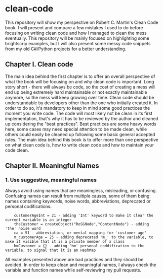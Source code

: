 # clean-code

This repository will show my perspective on Robert C. Martin's Clean Code book. I will present and compare a few mistakes I used to do before focusing on writing clean code and how I managed to clean the mess eventually. This repository will be mainly focused on highlighting some brightscrip examples, but I will also present some messy code snippets from my old C#/Python projects for a better understanding.

## Chapter I. Clean code

The main idea behind the first chapter is to offer an overall perspective of what the book will be focusing on and why clean code is important. Long story short - there will always be code, so the cost of creating a mess will end up being extremely hard maintainable or not exactly maintainable anymore, so the mess will keep growing over time. Clean code should be understandable by developers other than the one who initially created it. In order to do so, it's mandatory to keep in mind some good practices the moment you write code. The code will most likely not be clean in its first implementation, that's why it has to be reviewed by the author and cleaned up considering the "best practices". Best practices are some heavy words here, some cases may need special attention to be made clean, while others could easily be cleaned up following some basic general accepted rules. The main idea behind this book is to offer more than one perspective on what clean code is, how to write clean code and how to maintain your code clean.

## Chapter II. Meaningful Names

### 1. Use suggestive, meaningful names
Always avoid using names that are meaningless, misleading, or confusing. Confusing names can result from multiple causes, some of them being: names containing keywords, noise words, abbreviations, deprecated or personal codifications.
```
    customerAgeInt = 21 - adding 'Int' keyword to make it clear the current variable is an integer
    theCustomer = createObject("RoSGNode","ContentNode") - adding 'the' noise word
    ca = 51 - abbreviation, or mental mapping for 'customer age'
    m_customerAge = 25 - adding deprecated 'm_' to the variable, to make it visible that it is a private member of a class
    hmCustomer = {} - adding 'hm' personal coddification to the variable, to signal that it is an HashMap
```
All examples presented above are bad practices and they should be avoided. In order to keep clean and meaningful names, I always check the variable and function names while self-reviewing my pull requests.